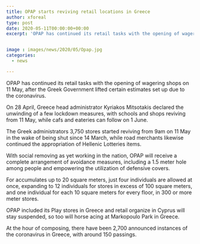 ```yaml
---
title: OPAP starts reviving retail locations in Greece
author: xforeal 
type: post
date: 2020-05-11T00:00:00+00:00
excerpt: 'OPAP has continued its retail tasks with the opening of wagering shops on 11 May, after the Greek Government lifted certain estimates set up because of the coronavirus '


image : images/news/2020/05/Opap.jpg
categories:
  - news

---
```

OPAP has continued its retail tasks with the opening of wagering shops on 11 May, after the Greek Government lifted certain estimates set up due to the coronavirus. 

On 28 April, Greece head administrator Kyriakos Mitsotakis declared the unwinding of a few lockdown measures, with schools and shops reviving from 11 May, while cafs and eateries can follow on 1 June. 

The Greek administrators 3,750 stores started reviving from 9am on 11 May in the wake of being shut since 14 March, while road merchants likewise continued the appropriation of Hellenic Lotteries items. 

With social removing as yet working in the nation, OPAP will receive a complete arrangement of avoidance measures, including a 1.5 meter hole among people and empowering the utilization of defensive covers. 

For accumulates up to 20 square meters, just four individuals are allowed at once, expanding to 12 individuals for stores in excess of 100 square meters, and one individual for each 10 square meters for every floor, in 300 or more meter stores. 

OPAP included its Play stores in Greece and retail organize in Cyprus will stay suspended, so too will horse acing at Markopoulo Park in Greece. 

At the hour of composing, there have been 2,700 announced instances of the coronavirus in Greece, with around 150 passings.